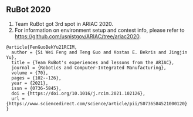 RuBot 2020
---
1. Team RuBot got 3rd spot in ARIAC 2020.
2. For information on environment setup and contest info, please refer to https://github.com/usnistgov/ARIAC/tree/ariac2020.

```
@article{FenGuoBekYu21RCIM,
  author = {Si Wei Feng and Teng Guo and Kostas E. Bekris and Jingjin Yu},
  title = {Team RuBot's experiences and lessons from the ARIAC},
  journal = {Robotics and Computer-Integrated Manufacturing},
  volume = {70},
  pages = {102--126},
  year = {2021},
  issn = {0736-5845},
  doi = {https://doi.org/10.1016/j.rcim.2021.102126},
  url = {https://www.sciencedirect.com/science/article/pii/S0736584521000120}
}
```
